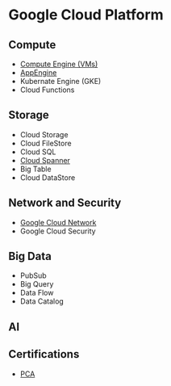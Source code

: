 # Google Cloud Platform

## Compute
- [Compute Engine (VMs)](./Documents/ComputeEngine.md)
- [AppEngine](Documents/AppEngine.md)
- Kubernate Engine (GKE)
- Cloud Functions

## Storage
- Cloud Storage
- Cloud FileStore
- Cloud SQL
- [Cloud Spanner](Documents/CloudSpanner.md)
- Big Table
- Cloud DataStore

## Network and Security
- [Google Cloud Network](./Documents/Networking.md)
- Google Cloud Security

## Big Data
- PubSub
- Big Query
- Data Flow
- Data Catalog

## AI

## Certifications
- [PCA](./Certificates/pca.md)
